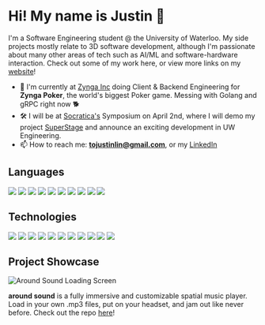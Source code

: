 # Hi! My name is Justin 👋

I'm a Software Engineering student @ the University of Waterloo. My side projects mostly relate to 3D software development, although I'm passionate about many other areas of tech such as AI/ML and software-hardware interaction. Check out some of my work here, or view more links on my [website](https://justin-lin.com)!

- 🌱 I'm currently at [Zynga Inc](https://www.zynga.com/) doing Client & Backend Engineering for **Zynga Poker**, the world's biggest Poker game. Messing with Golang and gRPC right now 🐕
- 🛠️ I will be at [Socratica's](https://www.socratica.info/) Symposium on April 2nd, where I will demo my project [SuperStage](https://devpost.com/software/superstage) and announce an exciting development in UW Engineering.
- 📫 How to reach me: **tojustinlin@gmail.com**, or my [LinkedIn](https://www.linkedin.com/in/justin-lin-905/)

## Languages

<p>
 <img src="https://img.shields.io/badge/C%23-239120?style=for-the-badge&logo=c-sharp&logoColor=white" />
 <img src="https://img.shields.io/badge/C-00599C?style=for-the-badge&logo=c&logoColor=white" />
 <img src="https://img.shields.io/badge/C%2B%2B-00599C?style=for-the-badge&logo=c%2B%2B&logoColor=white" />
 <img src="https://img.shields.io/badge/Python-3776AB?style=for-the-badge&logo=python&logoColor=white" />
 <img src="https://img.shields.io/badge/JavaScript-323330?style=for-the-badge&logo=javascript&logoColor=F7DF1E" />
 <img src="https://img.shields.io/badge/typescript-%23007ACC.svg?style=for-the-badge&logo=typescript&logoColor=white" />
 <img src="https://img.shields.io/badge/go-%2300ADD8.svg?style=for-the-badge&logo=go&logoColor=white" />
 <img src="https://img.shields.io/badge/HTML5-E34F26?style=for-the-badge&logo=html5&logoColor=white" />
 <img src="https://img.shields.io/badge/lua-%232C2D72.svg?style=for-the-badge&logo=lua&logoColor=white" \>
 <img src="https://img.shields.io/badge/swift-F54A2A?style=for-the-badge&logo=swift&logoColor=white" />
</p>

## Technologies

<p>
 <img src="https://img.shields.io/badge/unity-%23000000.svg?style=for-the-badge&logo=unity&logoColor=white" \>
 <img src="https://img.shields.io/badge/react-%2320232a.svg?style=for-the-badge&logo=react&logoColor=%2361DAFB" \>
 <img src="https://img.shields.io/badge/PyTorch-%23EE4C2C.svg?style=for-the-badge&logo=PyTorch&logoColor=white" />
 <img src="https://img.shields.io/badge/TensorFlow-%23FF6F00.svg?style=for-the-badge&logo=TensorFlow&logoColor=white" />
 <img src="https://img.shields.io/badge/threejs-black?style=for-the-badge&logo=three.js&logoColor=white" />
 <img src="https://img.shields.io/badge/express.js-%23404d59.svg?style=for-the-badge&logo=express&logoColor=%2361DAFB" />
 <img src="https://img.shields.io/badge/MongoDB-%234ea94b.svg?style=for-the-badge&logo=mongodb&logoColor=white" />
 <img src="https://img.shields.io/badge/mysql-%2300f.svg?style=for-the-badge&logo=mysql&logoColor=white" />
 <img src="https://img.shields.io/badge/Android%20Studio-3DDC84.svg?style=for-the-badge&logo=android-studio&logoColor=white" \>
 <img src= "https://img.shields.io/badge/Firebase-039BE5?style=for-the-badge&logo=Firebase&logoColor=white" \>
 <img src="https://img.shields.io/badge/Postman-FF6C37?style=for-the-badge&logo=postman&logoColor=white" />
</p>


## Project Showcase

![Around Sound Loading Screen](https://imgur.com/thFpS87.gif)

**around sound** is a fully immersive and customizable spatial music player. Load in your own .mp3 files, put on your headset, and jam out like never before. Check out the repo [here](https://github.com/JustinLin905/around-sound)!
